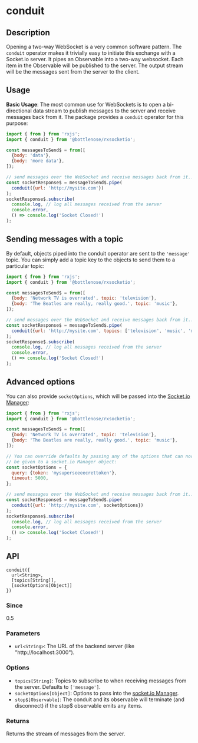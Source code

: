 # conduit

## Description

Opening a two-way WebSocket is a very common software pattern.  The `conduit` operator makes it trivially easy to initiate this exchange with a Socket.io server.  It pipes an Observable into a two-way websocket. Each item in the Observable will be published to the server. The output stream will be the messages sent from the server to the client.

## Usage

**Basic Usage**:
The most common use for WebSockets is to open a bi-directional data stream to publish messages to the server and receive messages back from it.  The package provides a `conduit` operator for this purpose:
```javascript
import { from } from 'rxjs';
import { conduit } from '@bottlenose/rxsocketio';

const messagesToSend$ = from([
  {body: 'data'},
  {body: 'more data'},
]);

// send messages over the WebSocket and receive messages back from it...
const socketResponse$ = messageToSend$.pipe(
  conduit({url: 'http://mysite.com'})
);
socketResponse$.subscribe(
  console.log, // log all messages received from the server
  console.error,
  () => console.log('Socket Closed!') 
);
```

## Sending messages with a topic
By default, objects piped into the conduit operator are sent to the `'message'` topic.  You can simply add a topic key to the objects to send them to a particular topic:
```javascript
import { from } from 'rxjs';
import { conduit } from '@bottlenose/rxsocketio';

const messagesToSend$ = from([
  {body: 'Network TV is overrated', topic: 'television'},
  {body: 'The Beatles are really, really good.', topic: 'music'},
]);

// send messages over the WebSocket and receive messages back from it...
const socketResponse$ = messageToSend$.pipe(
  conduit({url: 'http://mysite.com', topics: ['television', 'music', 'message']})
);
socketResponse$.subscribe(
  console.log, // log all messages received from the server
  console.error,
  () => console.log('Socket Closed!')
);
```

## Advanced options
You can also provide `socketOptions`, which will be passed into the [Socket.io Manager](https://socket.io/docs/client-api/):
```javascript
import { from } from 'rxjs';
import { conduit } from '@bottlenose/rxsocketio';

const messagesToSend$ = from([
  {body: 'Network TV is overrated', topic: 'television'},
  {body: 'The Beatles are really, really good.', topic: 'music'},
]);

// You can override defaults by passing any of the options that can normally
// be given to a socket.io Manager object:
const socketOptions = {
  query: {token: 'mysuperseeeecrettoken'},
  timeout: 5000,
};

// send messages over the WebSocket and receive messages back from it...
const socketResponse$ = messageToSend$.pipe(
  conduit({url: 'http://mysite.com', socketOptions})
);
socketResponse$.subscribe(
  console.log, // log all messages received from the server
  console.error,
  () => console.log('Socket Closed!')
);
```

## API

```
conduit({
  url<String>,
  [topics[String]],
  [socketOptions[Object]]
})
```

### Since

0.5

### Parameters

* `url<String>`: The URL of the backend server (like "http://localhost:3000").

### Options
* `topics[String]`: Topics to subscribe to when receiving messages from the server. Defaults to `['message']`.
* `socketOptions[Object]`: Options to pass into the [socket.io Manager](https://socket.io/docs/client-api/).
* `stop$[Observable]`: The conduit and its observable will terminate (and disconnect) if the stop$ observable emits any items. 

### Returns
<Any> Returns the stream of messages from the server.